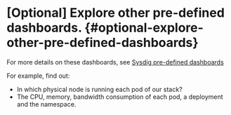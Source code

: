 # [Optional] Explore other pre-defined dashboards. {#optional-explore-other-pre-defined-dashboards}

For more details on these dashboards, see [Sysdig pre-defined dashboards](https://cloud.ibm.com/docs/services/Monitoring-with-Sysdig/default_dashboards.html)

For example, find out:

* In which physical node is running each pod of our stack?
* The CPU, memory, bandwidth consumption of each pod, a deployment and the namespace.
